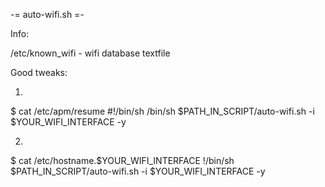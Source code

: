 -= auto-wifi.sh =-

Info:

/etc/known_wifi - wifi database textfile

Good tweaks:

1.

$ cat /etc/apm/resume 
#!/bin/sh
/bin/sh $PATH_IN_SCRIPT/auto-wifi.sh -i $YOUR_WIFI_INTERFACE -y

2. 

$ cat /etc/hostname.$YOUR_WIFI_INTERFACE
!/bin/sh $PATH_IN_SCRIPT/auto-wifi.sh -i $YOUR_WIFI_INTERFACE -y
